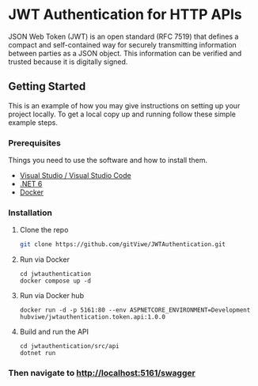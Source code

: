 <!-- ABOUT THE PROJECT -->
# JWT Authentication for HTTP APIs

JSON Web Token (JWT) is an open standard (RFC 7519) that defines a compact and self-contained way for securely transmitting information between parties as a JSON object. This information can be verified and trusted because it is digitally signed.


<!-- GETTING STARTED -->
## Getting Started

This is an example of how you may give instructions on setting up your project locally.
To get a local copy up and running follow these simple example steps.

### Prerequisites

Things you need to use the software and how to install them.
* [Visual Studio / Visual Studio Code](https://visualstudio.microsoft.com/)
* [.NET 6](https://dotnet.microsoft.com/en-us/download/dotnet)
* [Docker](https://www.docker.com/)

### Installation

1. Clone the repo
   ```sh
   git clone https://github.com/gitViwe/JWTAuthentication.git
   ```
2. Run via Docker
   ```
   cd jwtauthentication
   docker compose up -d
   ```
2. Run via Docker hub
   ```
   docker run -d -p 5161:80 --env ASPNETCORE_ENVIRONMENT=Development hubviwe/jwtauthentication.token.api:1.0.0
   ```
3. Build and run the API
   ```
   cd jwtauthentication/src/api
   dotnet run
   ```

### Then navigate to [http://localhost:5161/swagger](http://localhost:5161/swagger)
